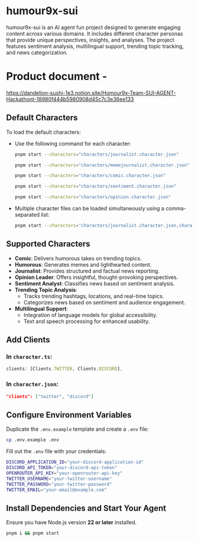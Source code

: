 # humour9x-sui

humour9x-sui is an AI agent fun project designed to generate engaging content across various domains. It includes different character personas that provide unique perspectives, insights, and analyses. The project features sentiment analysis, multilingual support, trending topic tracking, and news categorization.

# Product document - 

https://dandelion-sushi-1e3.notion.site/Homour9x-Team-SUI-AGENT-Hackathont-18980f444b5980908d45c7c3e36ee133

## Default Characters
To load the default characters:
- Use the following command for each character:
  
  ```sh
  pnpm start --characters="characters/journalist.character.json"
  ```
  ```sh
  pnpm start --characters="characters/memejournalist.character.json"
  ```
  ```sh
  pnpm start --characters="characters/comic.character.json"
  ```
  ```sh
  pnpm start --characters="characters/sentiment.character.json"
  ```
  ```sh
  pnpm start --characters="characters/opinion.character.json"
  ```
  
- Multiple character files can be loaded simultaneously using a comma-separated list:
  ```sh
  pnpm start --characters="characters/journalist.character.json,characters/memejournalist.character.json,characters/comic.character.json"
  ```

## Supported Characters
- **Comic**: Delivers humorous takes on trending topics.
- **Humorous**: Generates memes and lighthearted content.
- **Journalist**: Provides structured and factual news reporting.
- **Opinion Leader**: Offers insightful, thought-provoking perspectives.
- **Sentiment Analyst**: Classifies news based on sentiment analysis.
- **Trending Topic Analysis**:
  - Tracks trending hashtags, locations, and real-time topics.
  - Categorizes news based on sentiment and audience engagement.
- **Multilingual Support**:
  - Integration of language models for global accessibility.
  - Text and speech processing for enhanced usability.

## Add Clients
### In `character.ts`:
```ts
clients: [Clients.TWITTER, Clients.DISCORD],
```
### In `character.json`:
```json
"clients": ["twitter", "discord"]
```

## Configure Environment Variables
Duplicate the `.env.example` template and create a `.env` file:
```sh
cp .env.example .env
```
Fill out the `.env` file with your credentials:
```sh
DISCORD_APPLICATION_ID="your-discord-application-id"
DISCORD_API_TOKEN="your-discord-api-token"
OPENROUTER_API_KEY="your-openrouter-api-key"
TWITTER_USERNAME="your-twitter-username"
TWITTER_PASSWORD="your-twitter-password"
TWITTER_EMAIL="your-email@example.com"
```

## Install Dependencies and Start Your Agent
Ensure you have Node.js version **22 or later** installed.
```sh
pnpm i && pnpm start
```

